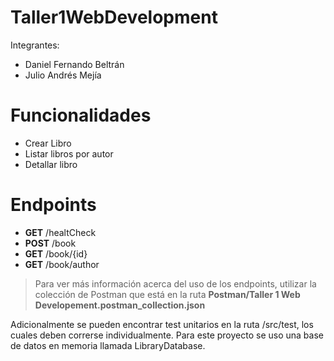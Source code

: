 # Taller1WebDevelopment

Integrantes: 
* Daniel Fernando Beltrán
* Julio Andrés Mejía

# Funcionalidades
* Crear Libro
* Listar libros por autor
* Detallar libro

# Endpoints
* **GET** /healtCheck
* **POST** /book
* **GET** /book/{id}
* **GET** /book/author

> Para ver más información acerca del uso de los endpoints, utilizar la colección de Postman que está en la ruta **Postman/Taller 1 Web Developement.postman_collection.json**

Adicionalmente se pueden encontrar test unitarios en la ruta /src/test, los cuales deben correrse individualmente. Para este proyecto se uso una base de datos en memoria llamada LibraryDatabase.




